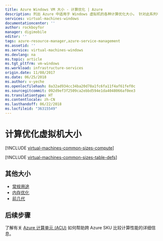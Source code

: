 ```yaml
---
title: Azure Windows VM 大小 - 计算优化 | Azure
description: 列出 Azure 中适用于 Windows 虚拟机的各种计算优化大小。 针对此系列中的大小列出了 vCPU、数据磁盘和 NIC 的数量，以及存储吞吐量和网络带宽。
services: virtual-machines-windows
documentationcenter: ''
author: rockboyfor
manager: digimobile
editor: ''
tags: azure-resource-manager,azure-service-management
ms.assetid: ''
ms.service: virtual-machines-windows
ms.devlang: na
ms.topic: article
ms.tgt_pltfrm: vm-windows
ms.workload: infrastructure-services
origin.date: 11/08/2017
ms.date: 06/25/2018
ms.author: v-yeche
ms.openlocfilehash: 8a32ad934cc34ba20d78a1fc6fa11f4af61fef0c
ms.sourcegitcommit: 092d9ef3f2509ca2ebbd594e1da4048066af0ee3
ms.translationtype: HT
ms.contentlocale: zh-CN
ms.lasthandoff: 06/22/2018
ms.locfileid: "36315549"
---
```

# <a name="compute-optimized-virtual-machine-sizes"></a>计算优化虚拟机大小

[!INCLUDE [virtual-machines-common-sizes-compute](../../../includes/virtual-machines-common-sizes-compute.md)]

[!INCLUDE [virtual-machines-common-sizes-table-defs](../../../includes/virtual-machines-common-sizes-table-defs.md)]

## <a name="other-sizes"></a>其他大小
- [常规用途](sizes-general.md)
- [内存优化](../virtual-machines-windows-sizes-memory.md)
- [前几代](sizes-previous-gen.md)

## <a name="next-steps"></a>后续步骤
了解有关 [Azure 计算单元 (ACU)](acu.md) 如何帮助跨 Azure SKU 比较计算性能的详细信息。
<!-- Update_Description: update meta properties, update link -->
